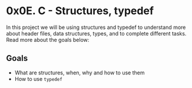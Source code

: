 # 0x0E. C - Structures, typedef

In this project we will be using structures and typedef to understand more about header files, data structures, types, and to complete different tasks. Read more about the goals below:


## Goals
-   What are structures, when, why and how to use them
-   How to use  `typedef`

